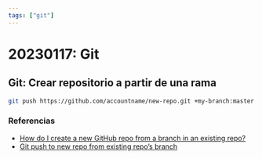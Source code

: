 ```yaml
---
tags: ["git"]
---
```


# 20230117: Git

<TagsLinks />

## Git: Crear repositorio a partir de una rama

```sh
git push https://github.com/accountname/new-repo.git +my-branch:master
```

### Referencias

- [How do I create a new GitHub repo from a branch in an existing repo?](https://stackoverflow.com/questions/9527999/how-do-i-create-a-new-github-repo-from-a-branch-in-an-existing-repo)
- [Git push to new repo from existing repo’s branch](https://medium.com/fuzzy-code/git-push-to-new-repo-from-existing-repos-branch-acb8bef3f7be)
